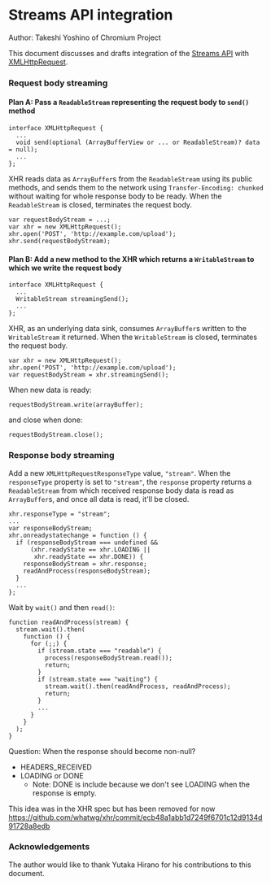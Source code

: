 Streams API integration
=======================

Author: Takeshi Yoshino of Chromium Project

This document discusses and drafts integration of the [Streams API](https://github.com/whatwg/streams) with [XMLHttpRequest](http://xhr.spec.whatwg.org/).

### Request body streaming

#### Plan A: Pass a `ReadableStream` representing the request body to `send()` method

```
interface XMLHttpRequest {
  ...
  void send(optional (ArrayBufferView or ... or ReadableStream)? data = null);
  ...
};
```

XHR reads data as `ArrayBuffer`s from the `ReadableStream` using its public methods, and sends them to the network using `Transfer-Encoding: chunked` without waiting for whole response body to be ready. When the `ReadableStream` is closed, terminates the request body.

```
var requestBodyStream = ...;
var xhr = new XMLHttpRequest();
xhr.open('POST', 'http://example.com/upload');
xhr.send(requestBodyStream);
```

#### Plan B: Add a new method to the XHR which returns a `WritableStream` to which we write the request body

```
interface XMLHttpRequest {
  ...
  WritableStream streamingSend();
  ...
};
```

XHR, as an underlying data sink, consumes `ArrayBuffer`s written to the `WritableStream` it returned. When the `WritableStream` is closed, terminates the request body.

```
var xhr = new XMLHttpRequest();
xhr.open('POST', 'http://example.com/upload');
var requestBodyStream = xhr.streamingSend();
```

When new data is ready:

```
requestBodyStream.write(arrayBuffer);
```

and close when done:

```
requestBodyStream.close();
```

### Response body streaming

Add a new `XMLHttpRequestResponseType` value, `"stream"`. When the `responseType` property is set to `"stream"`, the `response` property returns a `ReadableStream` from which received response body data is read as `ArrayBuffer`s, and once all data is read, it'll be closed.

```
xhr.responseType = "stream";
...
var responseBodyStream;
xhr.onreadystatechange = function () {
  if (responseBodyStream === undefined &&
      (xhr.readyState == xhr.LOADING ||
       xhr.readyState == xhr.DONE)) {
    responseBodyStream = xhr.response;
    readAndProcess(responseBodyStream);
  }
  ...
};
```

Wait by `wait()` and then `read()`:

```
function readAndProcess(stream) {
  stream.wait().then(
    function () {
      for (;;) {
        if (stream.state === "readable") {
          process(responseBodyStream.read());
          return;
        }
        if (stream.state === "waiting") {
          stream.wait().then(readAndProcess, readAndProcess);
          return;
        }
        ...
      }
    }
  );
}
```

Question: When the response should become non-null?

* HEADERS_RECEIVED
* LOADING or DONE
    * Note: DONE is include because we don't see LOADING when the response is empty.

This idea was in the XHR spec but has been removed for now https://github.com/whatwg/xhr/commit/ecb48a1abb1d7249f6701c12d9134d91728a8edb

### Acknowledgements

The author would like to thank Yutaka Hirano for his contributions to this document.
